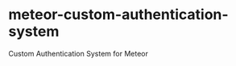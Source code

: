 meteor-custom-authentication-system
===================================

Custom Authentication System for Meteor
